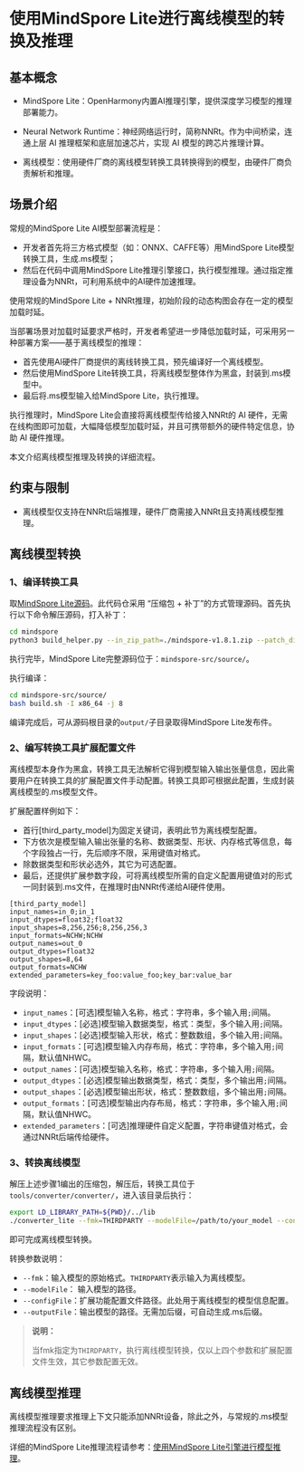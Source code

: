 # 使用MindSpore Lite进行离线模型的转换及推理

## 基本概念

- MindSpore Lite：OpenHarmony内置AI推理引擎，提供深度学习模型的推理部署能力。

- Neural Network Runtime：神经网络运行时，简称NNRt。作为中间桥梁，连通上层 AI 推理框架和底层加速芯片，实现 AI 模型的跨芯片推理计算。

- 离线模型：使用硬件厂商的离线模型转换工具转换得到的模型，由硬件厂商负责解析和推理。

## 场景介绍

常规的MindSpore Lite AI模型部署流程是：
- 开发者首先将三方格式模型（如：ONNX、CAFFE等）用MindSpore Lite模型转换工具，生成.ms模型；
- 然后在代码中调用MindSpore Lite推理引擎接口，执行模型推理。通过指定推理设备为NNRt，可利用系统中的AI硬件加速推理。

使用常规的MindSpore Lite + NNRt推理，初始阶段的动态构图会存在一定的模型加载时延。

当部署场景对加载时延要求严格时，开发者希望进一步降低加载时延，可采用另一种部署方案——基于离线模型的推理：
- 首先使用AI硬件厂商提供的离线转换工具，预先编译好一个离线模型。
- 然后使用MindSpore Lite转换工具，将离线模型整体作为黑盒，封装到.ms模型中。
- 最后将.ms模型输入给MindSpore Lite，执行推理。

执行推理时，MindSpore Lite会直接将离线模型传给接入NNRt的 AI 硬件，无需在线构图即可加载，大幅降低模型加载时延，并且可携带额外的硬件特定信息，协助 AI 硬件推理。

本文介绍离线模型推理及转换的详细流程。

## 约束与限制

- 离线模型仅支持在NNRt后端推理，硬件厂商需接入NNRt且支持离线模型推理。

## 离线模型转换


### 1、编译转换工具

取[MindSpore Lite源码](https://gitee.com/openharmony/third_party_mindspore)。此代码仓采用 “压缩包 + 补丁”的方式管理源码。首先执行以下命令解压源码，打入补丁：
```bash
cd mindspore
python3 build_helper.py --in_zip_path=./mindspore-v1.8.1.zip --patch_dir=./patches/ --out_src_path=./mindspore-src
```
执行完毕，MindSpore Lite完整源码位于：`mindspore-src/source/`。

执行编译：
```bash
cd mindspore-src/source/
bash build.sh -I x86_64 -j 8
```

编译完成后，可从源码根目录的`output/`子目录取得MindSpore Lite发布件。


### 2、编写转换工具扩展配置文件

离线模型本身作为黑盒，转换工具无法解析它得到模型输入输出张量信息，因此需要用户在转换工具的扩展配置文件手动配置。转换工具即可根据此配置，生成封装离线模型的.ms模型文件。

扩展配置样例如下：
- 首行[third_party_model]为固定关键词，表明此节为离线模型配置。
- 下方依次是模型输入输出张量的名称、数据类型、形状、内存格式等信息，每个字段独占一行，先后顺序不限，采用键值对格式。
- 除数据类型和形状必选外，其它为可选配置。
- 最后，还提供扩展参数字段，可将离线模型所需的自定义配置用键值对的形式一同封装到.ms文件，在推理时由NNRt传递给AI硬件使用。

```text
[third_party_model]
input_names=in_0;in_1
input_dtypes=float32;float32
input_shapes=8,256,256;8,256,256,3
input_formats=NCHW;NCHW
output_names=out_0
output_dtypes=float32
output_shapes=8,64
output_formats=NCHW
extended_parameters=key_foo:value_foo;key_bar:value_bar
```

字段说明：

- `input_names`：[可选]模型输入名称，格式：字符串，多个输入用`;`间隔。
- `input_dtypes`：[必选]模型输入数据类型，格式：类型，多个输入用`;`间隔。
- `input_shapes`：[必选]模型输入形状，格式：整数数组，多个输入用`;`间隔。
- `input_formats`：[可选]模型输入内存布局，格式：字符串，多个输入用`;`间隔，默认值NHWC。
- `output_names`：[可选]模型输入名称，格式：字符串，多个输入用`;`间隔。
- `output_dtypes`：[必选]模型输出数据类型，格式：类型，多个输出用`;`间隔。
- `output_shapes`：[必选]模型输出形状，格式：整数数组，多个输出用`;`间隔。
- `output_formats`：[可选]模型输出内存布局，格式：字符串，多个输入用`;`间隔，默认值NHWC。
- `extended_parameters`：[可选]推理硬件自定义配置，字符串键值对格式，会通过NNRt后端传给硬件。

### 3、转换离线模型

解压上述步骤1编出的压缩包，解压后，转换工具位于`tools/converter/converter/`，进入该目录后执行：

```bash
export LD_LIBRARY_PATH=${PWD}/../lib
./converter_lite --fmk=THIRDPARTY --modelFile=/path/to/your_model --configFile=/path/to/your_config --outputFile=/path/to/output_model
```
即可完成离线模型转换。

转换参数说明：
- `--fmk`：输入模型的原始格式。`THIRDPARTY`表示输入为离线模型。
- `--modelFile`： 输入模型的路径。
- `--configFile`：扩展功能配置文件路径。此处用于离线模型的模型信息配置。
- `--outputFile`：输出模型的路径。无需加后缀，可自动生成.ms后缀。

> **说明：**
> 
> 当fmk指定为`THIRDPARTY`，执行离线模型转换，仅以上四个参数和扩展配置文件生效，其它参数配置无效。

## 离线模型推理

离线模型推理要求推理上下文只能添加NNRt设备，除此之外，与常规的.ms模型推理流程没有区别。

详细的MindSpore Lite推理流程请参考：[使用MindSpore Lite引擎进行模型推理](./mindspore-lite-guidelines.md)。
